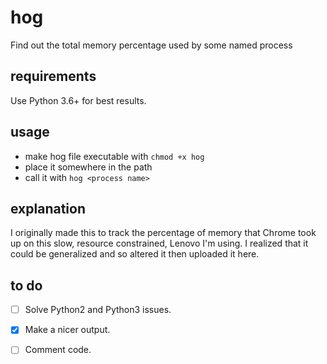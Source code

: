 # hog
Find out the total memory percentage used by some named process

## requirements
Use Python 3.6+ for best results.

## usage
- make hog file executable with `chmod +x hog`
- place it somewhere in the path
- call it with `hog <process name>`

## explanation
I originally made this to track the percentage of memory that Chrome took up on this slow, resource constrained, Lenovo I'm using. I realized that it could be generalized and so altered it then uploaded it here.

## to do
- [ ] Solve Python2 and Python3 issues.
- [x] Make a nicer output.
- [ ] Comment code.

